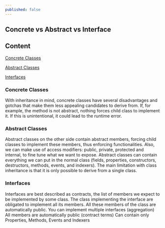 ```yaml
---
published: false
---
```

## Concrete vs Abstract vs Interface

## Content

[Concrete Classes](#concrete-classes)

[Abstract Classes](#abstract-classes)

[Interfaces](#interfaces)

### Concrete Classes
With inheritance in mind, concrete classes have several disadvantages and gotchas that make them less appealing candidates to derive from. If, for example, the method is not abstract, nothing forces child class to implement it. If this is unintentional, it could lead to the runtime error.

### Abstract Classes
Abstract classes on the other side contain abstract members, forcing child classes to implement these members, thus enforcing functionalities. Also, we can make use of access modifiers: public, private, protected and internal, to fine tune what we want to expose.
Abstract classes can contain everything we can put in the normal class (fields, properties, constructors, destructors, methods, events, and indexers).
The main limitation with class inheritance is that it is only possible to derive from a single class. 

### Interfaces
Interfaces are best described as contracts, the list of members we expect to be implemented by some class. The class implementing the interface are obligated to implement all its members. All these members of the class are automatically public.
You can implement multiple interfaces (aggregation)
All members are automatically public (contract terms)
Can contain only Properties, Methods, Events and Indexers
